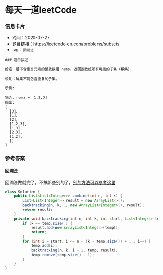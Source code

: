 # 每天一道leetCode

### 信息卡片

- 时间：2020-07-27
- 题目链接：https://leetcode-cn.com/problems/subsets
- tag：`回溯法`

```
### 题目描述

给定一组不含重复元素的整数数组 nums，返回该数组所有可能的子集（幂集）。

说明：解集不能包含重复的子集。

示例:

输入: nums = [1,2,3]
输出:
[
  [3],
  [1],
  [2],
  [1,2,3],
  [1,3],
  [2,3],
  [1,2],
  []
]

```

### 参考答案

#### 回溯法
回溯法做就完了，不搞那些别的了，[别的方法可以参考这里](https://leetcode-cn.com/problems/subsets/solution/er-jin-zhi-wei-zhu-ge-mei-ju-dfssan-chong-si-lu-9c/)

```java
class Solution {
    public List<List<Integer>> combine(int n, int k) {
        List<List<Integer>> result = new ArrayList<>();
        backtracking(n, k, 1, new ArrayList<Integer>(), result);
        return result;
    }
    private void backtracking(int n, int k, int start, List<Integer> temp, List<List<Integer>> result) {
        if (k == temp.size()) {
            result.add(new ArrayList<Integer>(temp));
            return;
        }
        for (int i = start; i <= n - (k - temp.size()) + 1 ; i++) {
            temp.add(i);
            backtracking(n, k, i + 1, temp, result);
            temp.remove(temp.size() - 1);
        }
    }
}
```
